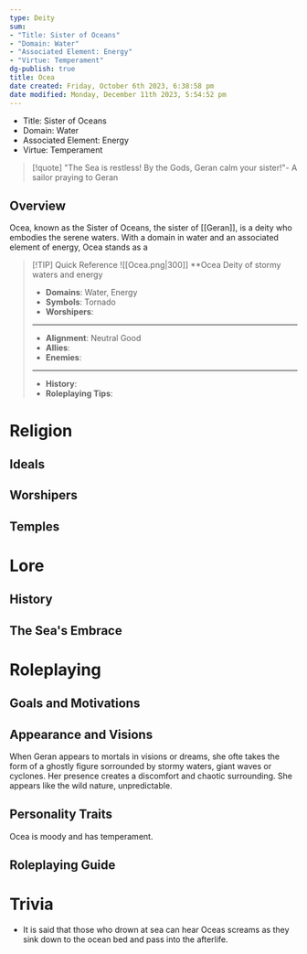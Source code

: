 ```yaml
---
type: Deity
sum:
- "Title: Sister of Oceans"
- "Domain: Water" 
- "Associated Element: Energy" 
- "Virtue: Temperament"
dg-publish: true
title: Ocea
date created: Friday, October 6th 2023, 6:38:58 pm
date modified: Monday, December 11th 2023, 5:54:52 pm
---
```


- Title: Sister of Oceans 
- Domain: Water 
- Associated Element: Energy
- Virtue: Temperament

> [!quote] "The Sea is restless! By the Gods, Geran calm your sister!"- A sailor praying to Geran

## Overview

Ocea, known as the Sister of Oceans, the sister of [[Geran]], is a deity who embodies the serene waters. With a domain in water and an associated element of energy, Ocea stands as a 

> [!TIP] Quick Reference
> ![[Ocea.png|300]]
> **Ocea
>  Deity of stormy waters and energy
>- **Domains**: Water, Energy
>- **Symbols**: Tornado
>- **Worshipers**: 
> ____
>- **Alignment**: Neutral Good
>- **Allies**: 
>- **Enemies**:
>____
>-  **History**:
>- **Roleplaying Tips**:

# Religion
## Ideals

## Worshipers

## Temples

# Lore
## History

## The Sea's Embrace

# Roleplaying
## Goals and Motivations

## Appearance and Visions

When Geran appears to mortals in visions or dreams, she ofte takes the form of a ghostly figure sorrounded by stormy waters, giant waves or cyclones. Her presence creates a discomfort and chaotic surrounding. She appears like the wild nature, unpredictable.

## Personality Traits

Ocea is moody and has temperament.

## Roleplaying Guide

# Trivia
- It is said that those who drown at sea can hear Oceas screams as they sink down to the ocean bed and pass into the afterlife.

